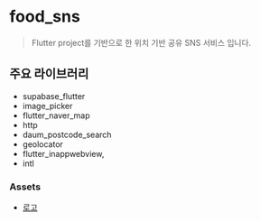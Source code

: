 # food_sns

> Flutter project를 기반으로 한 위치 기반 공유 SNS 서비스 입니다.

## 주요 라이브러리

- supabase_flutter
- image_picker
- flutter_naver_map
- http
- daum_postcode_search
- geolocator
- flutter_inappwebview,
- intl

### Assets

- [로고](https://www.flaticon.com/free-icon/plate_721743?term=restaurant&page=1&position=16&origin=style&related_id=721743)
